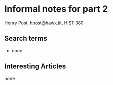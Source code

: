 # Informal notes for part 2

Henry Post, hpost@hawk.iit, HIST 380

## Search terms

- none

## Interesting Articles

none
